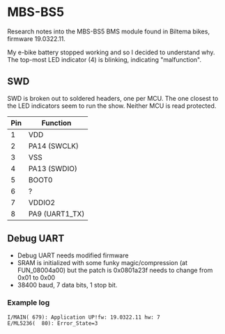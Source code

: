 # MBS-BS5
Research notes into the MBS-BS5 BMS module found in Biltema bikes, firmware 19.0322.11.

My e-bike battery stopped working and so I decided to understand why. The top-most LED indicator (4) is blinking, indicating "malfunction".

## SWD
SWD is broken out to soldered headers, one per MCU. The one closest to the LED indicators seem to run the show. Neither MCU is read protected.

| Pin  | Function |
| - | - |
| 1 | VDD |
| 2 | PA14 (SWCLK) |
| 3 | VSS |
| 4 | PA13 (SWDIO) |
| 5 | BOOT0 |
| 6 | ? |
| 7 | VDDIO2 |
| 8 | PA9 (UART1_TX) |

## Debug UART
* Debug UART needs modified firmware
* SRAM is initialized with some funky magic/compression (at FUN_08004a00) but the patch is 0x0801a23f needs to change from 0x01 to 0x00
* 38400 baud, 7 data bits, 1 stop bit.

### Example log
```
I/MAIN( 679): Application UP!fw: 19.0322.11 hw: 7
E/ML5236(  80): Error_State=3
```
